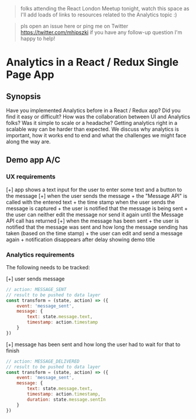 >folks attending the React London Meetup tonight, watch this space as I'll add loads of links to resources related to the Analytics topic :)

>pls open an issue here or ping me on Twitter https://twitter.com/mhipszki if you have any follow-up question I'm happy to help!

# Analytics in a React / Redux Single Page App

## Synopsis

Have you implemented Analytics before in a React / Redux app? Did you find it easy or difficult? How was the collaboration between UI and Analytics folks? Was it simple to scale or a headache? Getting analytics right in a scalable way can be harder than expected. We discuss why analytics is important, how it works end to end and what the challenges we might face along the way are.

## Demo app A/C

### UX requirements

[+] app shows a text input for the user to enter some text and a button to the message
[+] when the user sends the message
    + the "Message API" is called with the entered text
    + the time stamp when the user sends the message is captured
    + the user is notified that the message is being sent
    + the user can neither edit the message nor send it again until the Message API call has returned
[+] when the message has been sent
    + the user is notified that the message was sent and how long the message sending has taken (based on the time stamp)
    + the user can edit and send a message again
    + notification disappears after delay showing demo title

### Analytics requirements

The following needs to be tracked:

[+] user sends message

```javascript
// action: MESSAGE_SENT
// result to be pushed to data layer
const transform = (state, action) => ({
    event: 'message_sent',
    message: {
        text: state.message.text,
        timestamp: action.timestamp
    }
})
```

[+] message has been sent and how long the user had to wait for that to finish

```javascript
// action: MESSAGE_DELIVERED
// result to be pushed to data layer
const transform = (state, action) => ({
    event: 'message_sent',
    message: {
        text: state.message.text,
        timestamp: action.timestamp,
        duration: state.message.sentIn
    }
})
```

